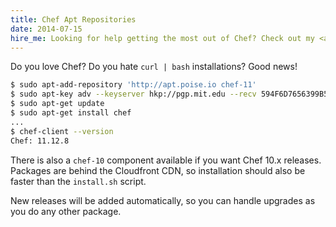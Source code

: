 ```yaml
---
title: Chef Apt Repositories
date: 2014-07-15
hire_me: Looking for help getting the most out of Chef? Check out my <a href="/training/">training</a> and <a href="/consulting/">consulting</a> services.
---
```


Do you love Chef? Do you hate `curl | bash` installations? Good news!

```bash
$ sudo apt-add-repository 'http://apt.poise.io chef-11'
$ sudo apt-key adv --keyserver hkp://pgp.mit.edu --recv 594F6D7656399B5C
$ sudo apt-get update
$ sudo apt-get install chef
...
$ chef-client --version
Chef: 11.12.8
```

There is also a `chef-10` component available if you want Chef 10.x releases.
Packages are behind the Cloudfront CDN, so installation should also be faster
than the `install.sh` script.

New releases will be added automatically, so you can handle upgrades as you do
any other package.
